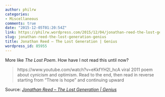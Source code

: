 ```yaml
---
author: philrw
categories:
- Miscellaneous
comments: true
date: "2015-12-05T01:20:54Z"
link: https://philrw.wordpress.com/2015/12/04/jonathan-reed-the-lost-generation-genius/
slug: jonathan-reed-the-lost-generation-genius
title: Jonathan Reed – The Lost Generation | Genius
wordpress_id: 85955
---
```


More like _The Lost Poem_. How have I not read this until now?


<blockquote>https://www.youtube.com/watch?v=eKkfYH2l_hcA viral 2011 poem about cynicism and optimism. Read to the end, then read in reverse starting from “There is hope” and continuing upward</blockquote>


Source: _[Jonathan Reed – The Lost Generation | Genius](http://genius.com/Jonathan-reed-the-lost-generation-annotated)_
